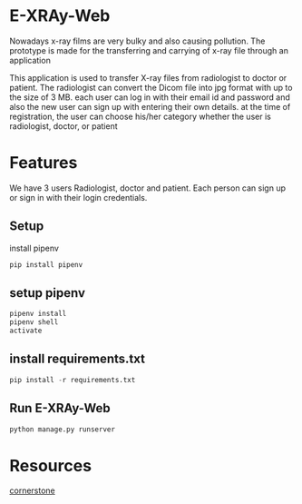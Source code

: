 # E-XRAy-Web
Nowadays x-ray films are very bulky and also causing pollution. The prototype is made for the transferring and carrying of x-ray file through an application 


This application is used to transfer X-ray files from radiologist to doctor or patient. The radiologist can convert the Dicom file into jpg format with up to the size of 3 MB. each user can log in with their email id and password and also the new user can sign up with entering their own details. at the time of registration, the user can choose his/her category whether the user is radiologist, doctor, or patient 


# Features 


We have  3 users  Radiologist, doctor and patient. Each person can sign up or sign in with their login credentials. 


## Setup

install pipenv
```bash
pip install pipenv
```

## setup pipenv
```bash
pipenv install
pipenv shell
activate
```

## install requirements.txt
```python
pip install -r requirements.txt
```

## Run E-XRAy-Web
```python
python manage.py runserver
```

# Resources

 [cornerstone](https://github.com/cornerstonejs/cornerstone)
